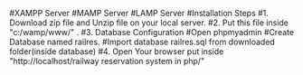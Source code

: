 
#XAMPP Server
#MAMP Server
#LAMP Server
#Installation Steps
#1. Download zip file and Unzip file on your local server.
#2. Put this file inside "c:/wamp/www/" .
#3. Database Configuration
#Open phpmyadmin
#Create Database named railres.
#Import database railres.sql from downloaded folder(inside database)
#4. Open Your browser put inside "http://localhost/railway reservation system in php/"
